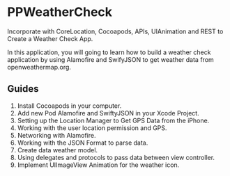 # PPWeatherCheck
Incorporate with CoreLocation, Cocoapods, APIs, UIAnimation and REST to Create a Weather Check App.

In this application, you will going to learn how to build a weather check application by using Alamofire and SwifyJSON to get weather data from openweathermap.org.

## Guides

1. Install Cocoapods in your computer.
2. Add new Pod Alamofire and SwiftyJSON in your Xcode Project.
3. Setting up the Location Manager to Get GPS Data from the iPhone.
4. Working with the user location permission and GPS.
5. Networking with Alamofire.
6. Working with the JSON Format to parse data.
7. Create data weather model.
8. Using delegates and protocols to pass data between view controller.
9. Implement UIImageView Animation for the weather icon.














